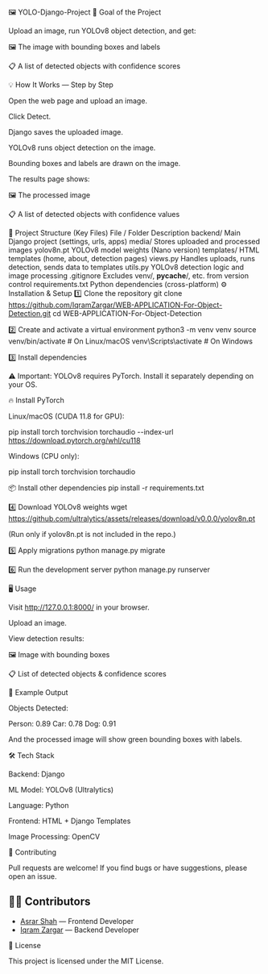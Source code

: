 🖼️ YOLO-Django-Project
🎯 Goal of the Project

Upload an image, run YOLOv8 object detection, and get:

🖼️ The image with bounding boxes and labels

📋 A list of detected objects with confidence scores

💡 How It Works — Step by Step

Open the web page and upload an image.

Click Detect.

Django saves the uploaded image.

YOLOv8 runs object detection on the image.

Bounding boxes and labels are drawn on the image.

The results page shows:

🖼️ The processed image

📋 A list of detected objects with confidence values

📂 Project Structure (Key Files)
File / Folder	Description
backend/	Main Django project (settings, urls, apps)
media/	Stores uploaded and processed images
yolov8n.pt	YOLOv8 model weights (Nano version)
templates/	HTML templates (home, about, detection pages)
views.py	Handles uploads, runs detection, sends data to templates
utils.py	YOLOv8 detection logic and image processing
.gitignore	Excludes venv/, __pycache__/, etc. from version control
requirements.txt	Python dependencies (cross-platform)
⚙️ Installation & Setup
1️⃣ Clone the repository
git clone https://github.com/IqramZargar/WEB-APPLICATION-For-Object-Detection.git
cd WEB-APPLICATION-For-Object-Detection

2️⃣ Create and activate a virtual environment
python3 -m venv venv
source venv/bin/activate   # On Linux/macOS
venv\Scripts\activate      # On Windows

3️⃣ Install dependencies

⚠️ Important: YOLOv8 requires PyTorch. Install it separately depending on your OS.

🔥 Install PyTorch

Linux/macOS (CUDA 11.8 for GPU):

pip install torch torchvision torchaudio --index-url https://download.pytorch.org/whl/cu118


Windows (CPU only):

pip install torch torchvision torchaudio

📦 Install other dependencies
pip install -r requirements.txt

4️⃣ Download YOLOv8 weights
wget https://github.com/ultralytics/assets/releases/download/v0.0.0/yolov8n.pt


(Run only if yolov8n.pt is not included in the repo.)

5️⃣ Apply migrations
python manage.py migrate

6️⃣ Run the development server
python manage.py runserver

🖥️ Usage

Visit http://127.0.0.1:8000/ in your browser.

Upload an image.

View detection results:

🖼️ Image with bounding boxes

📋 List of detected objects & confidence scores

📜 Example Output

Objects Detected:

Person: 0.89
Car: 0.78
Dog: 0.91


And the processed image will show green bounding boxes with labels.

🛠 Tech Stack

Backend: Django

ML Model: YOLOv8 (Ultralytics)

Language: Python

Frontend: HTML + Django Templates

Image Processing: OpenCV

🤝 Contributing

Pull requests are welcome!
If you find bugs or have suggestions, please open an issue.

## 👨‍💻 Contributors
- [Asrar Shah](https://www.linkedin.com/in/asrar-shah-aba315373) — Frontend Developer
- [Iqram Zargar](https://www.linkedin.com/in/iqram-zargar-750709375) — Backend Developer


📄 License

This project is licensed under the MIT License.
